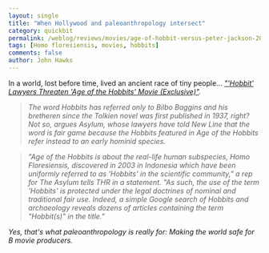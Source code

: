 ```yaml
---
layout: single 
title: "When Hollywood and paleoanthropology intersect" 
category: quickbit
permalink: /weblog/reviews/movies/age-of-hobbit-versus-peter-jackson-2012.html
tags: [Homo floresiensis, movies, hobbits] 
comments: false 
author: John Hawks 
---
```


In a world, lost before time, lived an ancient race of tiny people... <em><a href="http://www.hollywoodreporter.com/thr-esq/hobbit-lawyers-threaten-age-hobbits-377892">"'Hobbit' Lawyers Threaten 'Age of the Hobbits' Movie (Exclusive)"</a>. 

<blockquote>The word Hobbits has referred only to Bilbo Baggins and his bretheren since the Tolkien novel was first published in 1937, right?  Not so, argues Asylum, whose lawyers have told New Line that the word is fair game because the Hobbits featured in Age of the Hobbits refer instead to an early hominid species.</blockquote>

<blockquote>"Age of the Hobbits is about the real-life human subspecies, Homo Floresiensis, discovered in 2003 in Indonesia which have been uniformly referred to as 'Hobbits' in the scientific community," a rep for The Asylum tells THR in a statement. "As such, the use of the term 'Hobbits' is protected under the legal doctrines of nominal and traditional fair use. Indeed, a simple Google search of Hobbits and archaeology reveals dozens of articles containing the term "Hobbit(s)" in the title."</blockquote>

Yes, that's what paleoanthropology is really for: Making the world safe for B movie producers. 

